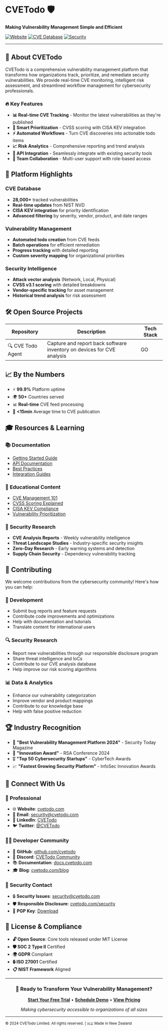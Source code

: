 # CVETodo 🛡️

**Making Vulnerability Management Simple and Efficient**

[![Website](https://img.shields.io/badge/Website-cvetodo.com-blue?style=for-the-badge)](https://cvetodo.com)
[![CVE Database](https://img.shields.io/badge/CVE-Database-red?style=for-the-badge)](https://cvetodo.com/cve)
[![Security](https://img.shields.io/badge/Security-First-green?style=for-the-badge)](#)

---

## 🎯 About CVETodo

CVETodo is a comprehensive vulnerability management platform that transforms how organizations track, prioritize, and remediate security vulnerabilities. We provide real-time CVE monitoring, intelligent risk assessment, and streamlined workflow management for cybersecurity professionals.

### 🔥 Key Features

- **📊 Real-time CVE Tracking** - Monitor the latest vulnerabilities as they're published
- **🎯 Smart Prioritization** - CVSS scoring with CISA KEV integration
- **⚡ Automated Workflows** - Turn CVE discoveries into actionable todo items
- **📈 Risk Analytics** - Comprehensive reporting and trend analysis
- **🔗 API Integration** - Seamlessly integrate with existing security tools
- **🏢 Team Collaboration** - Multi-user support with role-based access

## 🚀 Platform Highlights

### CVE Database
- **28,000+** tracked vulnerabilities
- **Real-time updates** from NIST NVD
- **CISA KEV integration** for priority identification
- **Advanced filtering** by severity, vendor, product, and date ranges

### Vulnerability Management
- **Automated todo creation** from CVE feeds
- **Batch operations** for efficient remediation
- **Progress tracking** with detailed reporting
- **Custom severity mapping** for organizational priorities

### Security Intelligence
- **Attack vector analysis** (Network, Local, Physical)
- **CVSS v3.1 scoring** with detailed breakdowns
- **Vendor-specific tracking** for asset management
- **Historical trend analysis** for risk assessment

## 🛠️ Open Source Projects

| Repository | Description | Tech Stack |
|------------|-------------|------------|
| 🔍 CVE Todo Agent | Capture and report back software inventory on devices for CVE analysis  | GO |


## 📈 By the Numbers

- ⚡ **99.9%** Platform uptime
- 🌍 **50+** Countries served
- 📊 **Real-time** CVE feed processing
- 🎯 **<15min** Average time to CVE publication

## 🎓 Resources & Learning

### 📚 Documentation
- [Getting Started Guide](https://docs.cvetodo.com/getting-started)
- [API Documentation](https://docs.cvetodo.com/api)
- [Best Practices](https://docs.cvetodo.com/best-practices)
- [Integration Guides](https://docs.cvetodo.com/integrations)

### 📖 Educational Content
- [CVE Management 101](https://cvetodo.com/blog/cve-management-101)
- [CVSS Scoring Explained](https://cvetodo.com/blog/cvss-scoring-guide)
- [CISA KEV Compliance](https://cvetodo.com/blog/cisa-kev-compliance)
- [Vulnerability Prioritization](https://cvetodo.com/blog/vulnerability-prioritization)

### 🎯 Security Research
- **CVE Analysis Reports** - Weekly vulnerability intelligence
- **Threat Landscape Studies** - Industry-specific security insights
- **Zero-Day Research** - Early warning systems and detection
- **Supply Chain Security** - Dependency vulnerability tracking

## 🤝 Contributing

We welcome contributions from the cybersecurity community! Here's how you can help:

### 🔧 Development
- Submit bug reports and feature requests
- Contribute code improvements and optimizations
- Help with documentation and tutorials
- Translate content for international users

### 🔍 Security Research
- Report new vulnerabilities through our responsible disclosure program
- Share threat intelligence and IoCs
- Contribute to our CVE analysis database
- Help improve our risk scoring algorithms

### 📊 Data & Analytics
- Enhance our vulnerability categorization
- Improve vendor and product mappings
- Contribute to our knowledge base
- Help with false positive reduction

## 🏆 Industry Recognition

- 🥇 **"Best Vulnerability Management Platform 2024"** - Security Today Magazine
- 🌟 **"Innovation Award"** - RSA Conference 2024
- 🎖️ **"Top 50 Cybersecurity Startups"** - CyberTech Awards
- 📈 **"Fastest Growing Security Platform"** - InfoSec Innovation Awards

## 🔗 Connect With Us

### 💼 Professional
- 🌐 **Website**: [cvetodo.com](https://cvetodo.com)
- 📧 **Email**: security@cvetodo.com
- 💼 **LinkedIn**: [CVETodo](https://linkedin.com/company/cvetodo)
- 🐦 **Twitter**: [@CVETodo](https://twitter.com/cvetodo)

### 👩‍💻 Developer Community
- 🔧 **GitHub**: [github.com/cvetodo](https://github.com/cvetodo)
- 💬 **Discord**: [CVETodo Community](https://discord.gg/cvetodo)
- 📚 **Documentation**: [docs.cvetodo.com](https://docs.cvetodo.com)
- 🎓 **Blog**: [cvetodo.com/blog](https://cvetodo.com/blog)

### 🚨 Security Contact
- 🔒 **Security Issues**: security@cvetodo.com
- 🛡️ **Responsible Disclosure**: [cvetodo.com/security](https://cvetodo.com/security)
- 🔐 **PGP Key**: [Download](https://cvetodo.com/pgp-key.asc)

## 📄 License & Compliance

- **🔓 Open Source**: Core tools released under MIT License
- **🛡️ SOC 2 Type II** Certified
- **🌍 GDPR** Compliant
- **🔒 ISO 27001** Certified
- **📋 NIST Framework** Aligned

---

<div align="center">

### 🚀 Ready to Transform Your Vulnerability Management?

**[Start Your Free Trial](https://cvetodo.com/signup)** • **[Schedule Demo](https://cvetodo.com/demo)** • **[View Pricing](https://cvetodo.com/pricing)**

*Making cybersecurity accessible to organizations of all sizes*

</div>

---

<sub>© 2024 CVETodo Limited. All rights reserved. | 🇳🇿 Made in New Zealand</sub>

